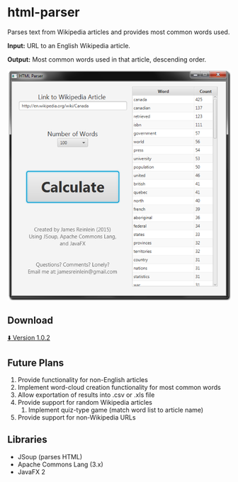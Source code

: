 # html-parser
Parses text from Wikipedia articles and provides most common words used.

**Input:** URL to an English Wikipedia article.

**Output:** Most common words used in that article, descending order.

![preview](preview.png)
## Download
[:arrow_down: Version 1.0.2](https://github.com/jreinlein/html-parser/releases/download/v1.0.2/HTML.Parser.1.0.2.jar)

## Future Plans
1. Provide functionality for non-English articles
2. Implement word-cloud creation functionality for most common words
3. Allow exportation of results into .csv or .xls file
4. Provide support for random Wikipedia articles
   1.  Implement quiz-type game (match word list to article name)
5. Provide support for non-Wikipedia URLs

## Libraries
- JSoup (parses HTML)
- Apache Commons Lang (3.x)
- JavaFX 2
